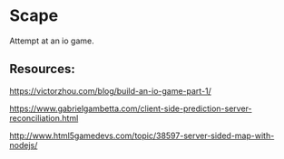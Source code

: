 # Scape
Attempt at an io game.

## Resources:
https://victorzhou.com/blog/build-an-io-game-part-1/

https://www.gabrielgambetta.com/client-side-prediction-server-reconciliation.html

http://www.html5gamedevs.com/topic/38597-server-sided-map-with-nodejs/
